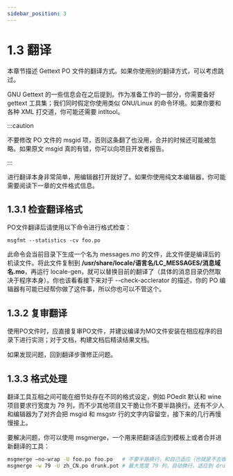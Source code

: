 ```yaml
---
sidebar_position: 3
---
```


# 1.3 翻译

本章节描述 Gettext PO 文件的翻译方式。如果你使用别的翻译方式，可以考虑跳过。

GNU Gettext 的一些信息会在之后提到。作为准备工作的一部分，你需要备好 gettext 工具集；我们同时假定你使用类似 GNU/Linux 的命令环境。如果你要和各种 XML 打交道，你可能还需要 intltool。

:::caution

不要修改 PO 文件的 msgid 项，否则这条翻了也没用，合并的时候还可能被忽略。如果原文 msgid 真的有错，你可以向项目开发者报告。

:::

进行翻译本身非常简单，用编辑器打开就好了。如果你使用纯文本编辑器，你可能需要阅读下一章的文件格式信息。

## 1.3.1 检查翻译格式

PO文件翻译后请使用以下命令进行格式检查：

`msgfmt --statistics -cv foo.po`

此命令会当前目录下生成一个名为 messages.mo 的文件，此文件便是编译后的机读文件。将此文件复制到 **/usr/share/locale/语言名/LC_MESSAGES/消息域名.mo**，再运行 locale-gen，就可以替换目前的翻译了（具体的消息目录仍然取决于程序本身）。你也该看看接下来对于 --check-acclerator 的描述，你的 PO 编辑器有可能已经帮你做了这件事，所以你也可以不管这个。

## 1.3.2 复审翻译

使用PO文件时，应直接复审PO文件，并建议编译为MO文件安装在相应程序的目录下进行实测；对于文档，构建文档后精读结果文档。

如果发现问题，回到翻译步骤修正问题。

## 1.3.3 格式处理

翻译工具互相之间可能在细节处存在不同的格式设定，例如 POedit 默认和 wine 项目要求行宽度为 79 列，而不少其他项目又干脆让你不要半路换行。还有不少人和编辑器为了对齐会把 msgid 和 msgstr 行的文字内容留空，接下来的几行再慢慢接上。

要解决问题，你可以使用 msgmerge，一个用来把翻译适应到模板上或者合并进新翻译的工具：

```bash
msgmerge –no-wrap -U foo.po foo.po   # 不要半路换行，和自己适应（也就是不去做适应）
msgmerge -w 79 -U zh_CN.po drunk.pot # 最大宽度 79 列，自动换行，适应到 drunk.pot
```
